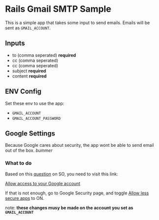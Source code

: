 # Rails Gmail SMTP Sample

This is a simple app that takes some input to send emails. Emails will be sent as `GMAIL_ACCOUNT`.

## Inputs

 - to (comma seperated) **required**
 - cc (comma seperated)
 - cc (comma seperated)
 - subject **required**
 - content **required**
 
## ENV Config

  Set these env to use the app:
  
  - `GMAIL_ACCOUNT`
  - `GMAIL_ACCOUNT_PASSWORD`
  
## Google Settings

Because Google cares about security, the app wont be able to send email out of the box. *bummer*

### What to do

Based on this [question](http://stackoverflow.com/a/20262500) on SO, you need to visit this link:

[Allow access to your Google account](http://www.google.com/accounts/DisplayUnlockCaptcha)

If that is not enough, go to Google Security page, and toggle [Allow less secure apps](https://myaccount.google.com/security#connectedapps) to ON.

note: **these changes musy be made on the account you set as `GMAIL_ACCOUNT`**

